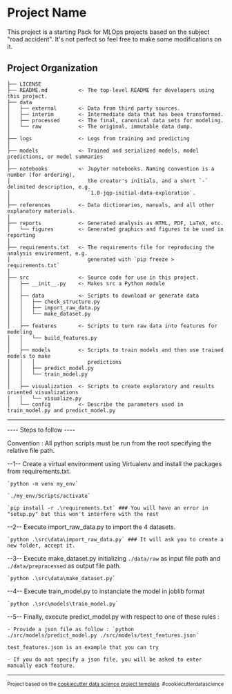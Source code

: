 Project Name
==============================

This project is a starting Pack for MLOps projects based on the subject "road accident". It's not perfect so feel free to make some modifications on it.

Project Organization
------------

    ├── LICENSE
    ├── README.md          <- The top-level README for developers using this project.
    ├── data
    │   ├── external       <- Data from third party sources.
    │   ├── interim        <- Intermediate data that has been transformed.
    │   ├── processed      <- The final, canonical data sets for modeling.
    │   └── raw            <- The original, immutable data dump.
    │
    ├── logs               <- Logs from training and predicting
    │
    ├── models             <- Trained and serialized models, model predictions, or model summaries
    │
    ├── notebooks          <- Jupyter notebooks. Naming convention is a number (for ordering),
    │                         the creator's initials, and a short `-` delimited description, e.g.
    │                         `1.0-jqp-initial-data-exploration`.
    │
    ├── references         <- Data dictionaries, manuals, and all other explanatory materials.
    │
    ├── reports            <- Generated analysis as HTML, PDF, LaTeX, etc.
    │   └── figures        <- Generated graphics and figures to be used in reporting
    │
    ├── requirements.txt   <- The requirements file for reproducing the analysis environment, e.g.
    │                         generated with `pip freeze > requirements.txt`
    │
    ├── src                <- Source code for use in this project.
    │   ├── __init__.py    <- Makes src a Python module
    │   │
    │   ├── data           <- Scripts to download or generate data
    │   │   ├── check_structure.py    
    │   │   ├── import_raw_data.py 
    │   │   └── make_dataset.py
    │   │
    │   ├── features       <- Scripts to turn raw data into features for modeling
    │   │   └── build_features.py
    │   │
    │   ├── models         <- Scripts to train models and then use trained models to make
    │   │   │                 predictions
    │   │   ├── predict_model.py
    │   │   └── train_model.py
    │   │
    │   ├── visualization  <- Scripts to create exploratory and results oriented visualizations
    │   │   └── visualize.py
    │   └── config         <- Describe the parameters used in train_model.py and predict_model.py

---------

---- Steps to follow ----

Convention : All python scripts must be run from the root specifying the relative file path.

--1-- Create a virtual environment using Virtualenv and install the packages from requirements.txt.

    `python -m venv my_env`

    `./my_env/Scripts/activate`

    `pip install -r .\requirements.txt` ### You will have an error in "setup.py" but this won't interfere with the rest

--2-- Execute import_raw_data.py to import the 4 datasets.

    `python .\src\data\import_raw_data.py` ### It will ask you to create a new folder, accept it.

--3-- Execute make_dataset.py initializing `./data/raw` as input file path and `./data/preprocessed` as output file path.

    `python .\src\data\make_dataset.py`

--4-- Execute train_model.py to instanciate the model in joblib format

    `python .\src\models\train_model.py`

--5-- Finally, execute predict_model.py with respect to one of these rules :

    - Provide a json file as follow : `python ./src/models/predict_model.py ./src/models/test_features.json`
    
    test_features.json is an example that you can try 

    - If you do not specify a json file, you will be asked to enter manually each feature. 


------------------------

<p><small>Project based on the <a target="_blank" href="https://drivendata.github.io/cookiecutter-data-science/">cookiecutter data science project template</a>. #cookiecutterdatascience</small></p>
